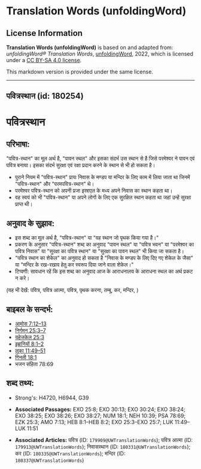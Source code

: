# Translation Words (unfoldingWord)

## License Information

**Translation Words (unfoldingWord)** is based on and adapted from: _unfoldingWord® Translation Words_, [unfoldingWord](https://unfoldingword.org/utw), 2022, which is licensed under a [CC BY-SA 4.0 license](https://creativecommons.org/licenses/by-sa/4.0/legalcode.en).

This markdown version is provided under the same license.



--------------------------------

## पवित्रस्थान (id: 180254)

पवित्रस्थान
===========

परिभाषा:
--------

"पवित्र\-स्थान" का मूल अर्थ है, "पावन स्थल" और इसका संदर्भ उस स्थान से है जिसे परमेश्वर ने पावन एवं पवित्र बनाया। इसका संदर्भ सुरक्षा एवं रक्षा प्रदान करने के स्थान से भी हो सकता है।

* पुराने नियम में "पवित्र\-स्थान" प्रायः निवास के मण्डप या मन्दिर के लिए काम में लिया जाता था जिनमें "पवित्र\-स्थान" और "परमपवित्र\-स्थान" थे।
* परमेश्वर पवित्र\-स्थान को अपनी प्रजा इस्राएल के मध्य अपने निवास का स्थान कहता था।
* वह स्वयं को भी "पवित्र\-स्थान" या अपने लोगों के लिए एक सुरक्षित स्थान कहता था जहां उन्हें सुरक्षा प्राप्त थी।

अनुवाद के सुझाव:
----------------

* इस शब्द का मूल अर्थ है, "पवित्र\-स्थान" या "वह स्थान जो पृथक किया गया है।"
* प्रकरण के अनुसार "पवित्र\-स्थान" शब्द का अनुवाद "पावन स्थल" या "पवित्र भवन" या "परमेश्वर का पवित्र निवास" या "सुरक्षा का पवित्र स्थान" या "सुरक्षा का पावन स्थल" भी किया जा सकता है।
* "पवित्र स्थान का शेकेल" का अनुवाद हो सकता है "निवास के मण्डप के लिए दिए गए शेकेल के जैसा" या "मन्दिर के रख\-रखाव हेतु कर स्वरूप दिया जाने वाला शेकेल।"
* टिप्पणी: सावधान रहें कि इस शब्द का अनुवाद आज के आराधनालय के आराधना स्थल का अर्थ प्रकट न करे।

(यह भी देखें: पवित्र, पवित्र आत्मा, पवित्र, पृथक करना, तम्बू, कर, मन्दिर, )

बाइबल के सन्दर्भ:
-----------------

* [आमोस 7:12–13](https://ref.ly/Amos7:12-Amos7:13)
* [निर्गमन 25:3–7](https://ref.ly/Exod25:3-Exod25:7)
* [यहेजकेल 25:3](https://ref.ly/Ezek25:3)
* [इब्रानियों 8:1–2](https://ref.ly/Heb8:1-Heb8:2)
* [लूका 11:49–51](https://ref.ly/Luke11:49-Luke11:51)
* [गिनती 18:1](https://ref.ly/Num18:1)
* भजन संहिता 78:69

शब्द तथ्य:
----------

* Strong's: H4720, H6944, G39

* **Associated Passages:** EXO 25:8; EXO 30:13; EXO 30:24; EXO 38:24; EXO 38:25; EXO 38:26; EXO 38:27; NUM 18:1; NEH 10:39; PSA 78:69; EZK 25:3; AMO 7:13; HEB 8:1–HEB 8:2; EXO 25:3–EXO 25:7; LUK 11:49–LUK 11:51
* **Associated Articles:** पवित्र (ID: `179909@UWTranslationWords`); पवित्र आत्मा (ID: `179913@UWTranslationWords`); निवासस्थान (ID: `180331@UWTranslationWords`); कर (ID: `180335@UWTranslationWords`); मन्दिर (ID: `180337@UWTranslationWords`)

